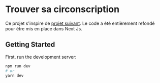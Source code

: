 # Trouver sa circonscription


Ce projet s'inspire de [projet suivant](https://sav10.github.io/libe-projects/recherche-circo/).
Le code a été entièrement refondé pour être mis en place dans Next Js.

## Getting Started

First, run the development server:

```bash
npm run dev
# or
yarn dev
```
